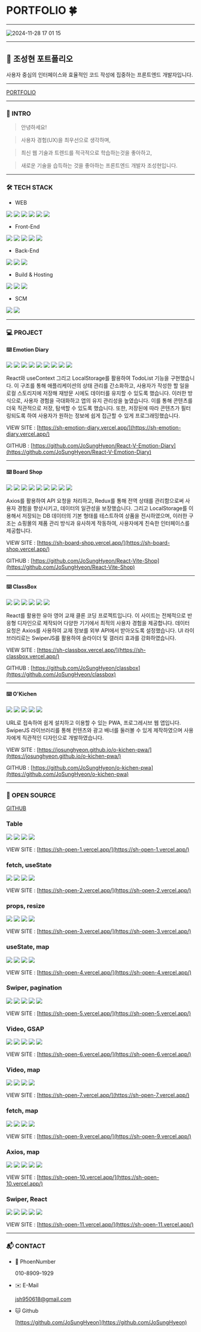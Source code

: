 # PORTFOLIO 🍀
***
![2024-11-28 17 01 15](https://github.com/user-attachments/assets/8dea3a5e-15f6-4483-9ec6-6d1412955384)
***
## 📜 조성현 포트폴리오

사용자 중심의 인터페이스와 효율적인 코드 작성에 집중하는 프론트엔드 개발자입니다.
***
[PORTFOLIO](https://sh-port-folio.vercel.app/project)
***
### 👋 INTRO


> 안녕하세요!


> 사용자 경험(UX)을 최우선으로 생각하며,


> 최신 웹 기술과 트렌드를 적극적으로 학습하는것을 좋아하고,


> 새로운 기술을 습득하는 것을 좋아하는 프론트엔드 개발자 조성현입니다.
***
### 🛠 TECH STACK
- WEB
  
<img src="https://img.shields.io/badge/HTML5-E34F26?style=for-the-badge&logo=HTML5&logoColor=fff"> <img src="https://img.shields.io/badge/CSS3-1572B6?style=for-the-badge&logo=CSS3&logoColor=fff"> <img src="https://img.shields.io/badge/JavaScript-F7DF1E?style=for-the-badge&logo=JavaScript&logoColor=111"> <img src="https://img.shields.io/badge/ES6-F7DF1E?style=for-the-badge&logo=JavaScript&logoColor=111"> <img src="https://img.shields.io/badge/GSAP-111?style=for-the-badge"> <img src="https://img.shields.io/badge/Swiper-6332F6?style=for-the-badge&logo=Swiper&logoColor=fff">

- Front-End

<img src="https://img.shields.io/badge/React-61DAFB?style=for-the-badge&logo=React&logoColor=111"> <img src="https://img.shields.io/badge/Redux-764ABC?style=for-the-badge&logo=Redux&logoColor=fff"> <img src="https://img.shields.io/badge/Router-CA4245?style=for-the-badge&logo=React Router&logoColor=fff"> <img src="https://img.shields.io/badge/Axios-5A29E4?style=for-the-badge&logo=Axios&logoColor=fff"> <img src="https://img.shields.io/badge/Sass-CC6699?style=for-the-badge&logo=Sass&logoColor=fff">

- Back-End

<img src="https://img.shields.io/badge/Node-5FA04E?style=for-the-badge&logo=Node.js&logoColor=fff"> <img src="https://img.shields.io/badge/Express-5FA04E?style=for-the-badge&logo=Node.js&logoColor=fff"> <img src="https://img.shields.io/badge/mongodb-47A248?style=for-the-badge&logo=mongodb&logoColor=fff">

- Build & Hosting

<img src="https://img.shields.io/badge/vite-646CFF?style=for-the-badge&logo=VITE&logoColor=fff"> <img src="https://img.shields.io/badge/vercel-000000?style=for-the-badge&logo=vercel&logoColor=fff"> <img src="https://img.shields.io/badge/PWA-5A0FC8?style=for-the-badge&logo=PWA&logoColor=fff">

- SCM

<img src="https://img.shields.io/badge/github-181717?style=for-the-badge&logo=github&logoColor=fff"> <img src="https://img.shields.io/badge/git-F05032?style=for-the-badge&logo=git&logoColor=fff">
***
### 💻 PROJECT
#### ⌨️ Emotion Diary

<img src="https://img.shields.io/badge/HTML5-E34F26?style=for-the-badge&logo=HTML5&logoColor=fff"> <img src="https://img.shields.io/badge/CSS3-1572B6?style=for-the-badge&logo=CSS3&logoColor=fff"> <img src="https://img.shields.io/badge/JavaScript-F7DF1E?style=for-the-badge&logo=JavaScript&logoColor=111"> <img src="https://img.shields.io/badge/React-61DAFB?style=for-the-badge&logo=React&logoColor=111"> <img src="https://img.shields.io/badge/Router-CA4245?style=for-the-badge&logo=React Router&logoColor=fff"> <img src="https://img.shields.io/badge/useContext-61DAFB?style=for-the-badge&logo=React&logoColor=111"> <img src="https://img.shields.io/badge/customhook-61DAFB?style=for-the-badge&logo=React&logoColor=111"> <img src="https://img.shields.io/badge/LocalStorage-AECBFA?style=for-the-badge&logo=googlecloudstorage&logoColor=111"> <img src="https://img.shields.io/badge/vite-646CFF?style=for-the-badge&logo=VITE&logoColor=fff">


React와 useContext 그리고 LocalStorage를 활용하여 TodoList 기능을 구현했습니다. 이 구조를 통해 애플리케이션의 상태 관리를 간소화하고, 사용자가 작성한 할 일을 로컬 스토리지에 저장해 재방문 시에도 데이터를 유지할 수 있도록 했습니다. 이러한 방식으로, 사용자 경험을 극대화하고 앱의 유지 관리성을 높였습니다. 이를 통해 콘텐츠를 더욱 직관적으로 저장, 탐색할 수 있도록 했습니다. 또한, 저장된에 따라 콘텐츠가 필터링되도록 하여 사용자가 원하는 정보에 쉽게 접근할 수 있게 프로그래밍했습니다.

VIEW SITE : [https://sh-emotion-diary.vercel.app/](https://sh-emotion-diary.vercel.app/)


GITHUB : [https://github.com/JoSungHyeon/React-V-Emotion-Diary](https://github.com/JoSungHyeon/React-V-Emotion-Diary)
***
#### ⌨️ Board Shop

<img src="https://img.shields.io/badge/HTML5-E34F26?style=for-the-badge&logo=HTML5&logoColor=fff"> <img src="https://img.shields.io/badge/CSS3-1572B6?style=for-the-badge&logo=CSS3&logoColor=fff"> <img src="https://img.shields.io/badge/JavaScript-F7DF1E?style=for-the-badge&logo=JavaScript&logoColor=111"> <img src="https://img.shields.io/badge/React-61DAFB?style=for-the-badge&logo=React&logoColor=111"> <img src="https://img.shields.io/badge/Redux-764ABC?style=for-the-badge&logo=Redux&logoColor=fff"> <img src="https://img.shields.io/badge/Router-CA4245?style=for-the-badge&logo=React Router&logoColor=fff"> <img src="https://img.shields.io/badge/Axios-5A29E4?style=for-the-badge&logo=Axios&logoColor=fff"> <img src="https://img.shields.io/badge/LocalStorage-AECBFA?style=for-the-badge&logo=googlecloudstorage&logoColor=111"> <img src="https://img.shields.io/badge/vite-646CFF?style=for-the-badge&logo=VITE&logoColor=fff">


Axios를 활용하여 API 요청을 처리하고, Redux를 통해 전역 상태를 관리함으로써 사용자 경험을 향상시키고, 데이터의 일관성을 보장했습니다. 그리고 LocalStorage를 이용해서 저장되는 DB 데이터의 기본 형태를 테스트하여 상품을 전시하였으며, 이러한 구조는 쇼핑몰의 제품 관리 방식과 유사하게 작동하여, 사용자에게 친숙한 인터페이스를 제공합니다.

VIEW SITE : [https://sh-board-shop.vercel.app/](https://sh-board-shop.vercel.app/)


GITHUB : [https://github.com/JoSungHyeon/React-Vite-Shop](https://github.com/JoSungHyeon/React-Vite-Shop)
***
#### ⌨️ ClassBox

<img src="https://img.shields.io/badge/HTML5-E34F26?style=for-the-badge&logo=HTML5&logoColor=fff"> <img src="https://img.shields.io/badge/CSS3-1572B6?style=for-the-badge&logo=CSS3&logoColor=fff"> <img src="https://img.shields.io/badge/JavaScript-F7DF1E?style=for-the-badge&logo=JavaScript&logoColor=111"> <img src="https://img.shields.io/badge/React-61DAFB?style=for-the-badge&logo=React&logoColor=111"> <img src="https://img.shields.io/badge/Axios-5A29E4?style=for-the-badge&logo=Axios&logoColor=fff"> <img src="https://img.shields.io/badge/Swiper-6332F6?style=for-the-badge&logo=Swiper&logoColor=fff">


React를 활용한 유아 영어 교재 클론 코딩 프로젝트입니다. 이 사이트는 전체적으로 반응형 디자인으로 제작되어 다양한 기기에서 최적의 사용자 경험을 제공합니다. 데이터 요청은 Axios를 사용하여 교재 정보를 외부 API에서 받아오도록 설정했습니다. UI 라이브러리로는 SwiperJS를 활용하여 슬라이더 및 갤러리 효과를 강화하였습니다.

VIEW SITE : [https://sh-classbox.vercel.app/](https://sh-classbox.vercel.app/)


GITHUB : [https://github.com/JoSungHyeon/classbox](https://github.com/JoSungHyeon/classbox)
***
#### ⌨️ O'Kichen

<img src="https://img.shields.io/badge/HTML5-E34F26?style=for-the-badge&logo=HTML5&logoColor=fff"> <img src="https://img.shields.io/badge/CSS3-1572B6?style=for-the-badge&logo=CSS3&logoColor=fff"> <img src="https://img.shields.io/badge/JavaScript-F7DF1E?style=for-the-badge&logo=JavaScript&logoColor=111"> <img src="https://img.shields.io/badge/Swiper-6332F6?style=for-the-badge&logo=Swiper&logoColor=fff"> <img src="https://img.shields.io/badge/PWA-5A0FC8?style=for-the-badge&logo=PWA&logoColor=fff">


URL로 접속하여 쉽게 설치하고 이용할 수 있는 PWA, 프로그레시브 웹 앱입니다. SwiperJS 라이브러리를 통해 컨텐츠와 광고 배너를 둘러볼 수 있게 제작하였으며 사용자에게 직관적인 디자인으로 개발하였습니다.

VIEW SITE : [https://josunghyeon.github.io/o-kichen-pwa/](https://josunghyeon.github.io/o-kichen-pwa/)


GITHUB : [https://github.com/JoSungHyeon/o-kichen-pwa](https://github.com/JoSungHyeon/o-kichen-pwa)
***
### 📜 OPEN SOURCE

[GITHUB](https://github.com/JoSungHyeon/openSource)

### Table

<img src="https://img.shields.io/badge/HTML5-E34F26?style=for-the-badge&logo=HTML5&logoColor=fff"> <img src="https://img.shields.io/badge/CSS3-1572B6?style=for-the-badge&logo=CSS3&logoColor=fff"> <img src="https://img.shields.io/badge/JavaScript-F7DF1E?style=for-the-badge&logo=JavaScript&logoColor=111"> <img src="https://img.shields.io/badge/React-61DAFB?style=for-the-badge&logo=React&logoColor=111">

VIEW SITE : [https://sh-open-1.vercel.app/](https://sh-open-1.vercel.app/)

### fetch, useState

<img src="https://img.shields.io/badge/HTML5-E34F26?style=for-the-badge&logo=HTML5&logoColor=fff"> <img src="https://img.shields.io/badge/CSS3-1572B6?style=for-the-badge&logo=CSS3&logoColor=fff"> <img src="https://img.shields.io/badge/JavaScript-F7DF1E?style=for-the-badge&logo=JavaScript&logoColor=111"> <img src="https://img.shields.io/badge/React-61DAFB?style=for-the-badge&logo=React&logoColor=111">

VIEW SITE : [https://sh-open-2.vercel.app/](https://sh-open-2.vercel.app/)

### props, resize

<img src="https://img.shields.io/badge/HTML5-E34F26?style=for-the-badge&logo=HTML5&logoColor=fff"> <img src="https://img.shields.io/badge/CSS3-1572B6?style=for-the-badge&logo=CSS3&logoColor=fff"> <img src="https://img.shields.io/badge/JavaScript-F7DF1E?style=for-the-badge&logo=JavaScript&logoColor=111"> <img src="https://img.shields.io/badge/React-61DAFB?style=for-the-badge&logo=React&logoColor=111">

VIEW SITE : [https://sh-open-3.vercel.app/](https://sh-open-3.vercel.app/)

### useState, map

<img src="https://img.shields.io/badge/HTML5-E34F26?style=for-the-badge&logo=HTML5&logoColor=fff"> <img src="https://img.shields.io/badge/CSS3-1572B6?style=for-the-badge&logo=CSS3&logoColor=fff"> <img src="https://img.shields.io/badge/JavaScript-F7DF1E?style=for-the-badge&logo=JavaScript&logoColor=111"> <img src="https://img.shields.io/badge/React-61DAFB?style=for-the-badge&logo=React&logoColor=111">

VIEW SITE : [https://sh-open-4.vercel.app/](https://sh-open-4.vercel.app/)

### Swiper, pagination

<img src="https://img.shields.io/badge/HTML5-E34F26?style=for-the-badge&logo=HTML5&logoColor=fff"> <img src="https://img.shields.io/badge/CSS3-1572B6?style=for-the-badge&logo=CSS3&logoColor=fff"> <img src="https://img.shields.io/badge/JavaScript-F7DF1E?style=for-the-badge&logo=JavaScript&logoColor=111"> <img src="https://img.shields.io/badge/React-61DAFB?style=for-the-badge&logo=React&logoColor=111"> <img src="https://img.shields.io/badge/Swiper-6332F6?style=for-the-badge&logo=Swiper&logoColor=fff">

VIEW SITE : [https://sh-open-5.vercel.app/](https://sh-open-5.vercel.app/)

### Video, GSAP

<img src="https://img.shields.io/badge/HTML5-E34F26?style=for-the-badge&logo=HTML5&logoColor=fff"> <img src="https://img.shields.io/badge/CSS3-1572B6?style=for-the-badge&logo=CSS3&logoColor=fff"> <img src="https://img.shields.io/badge/JavaScript-F7DF1E?style=for-the-badge&logo=JavaScript&logoColor=111"> <img src="https://img.shields.io/badge/React-61DAFB?style=for-the-badge&logo=React&logoColor=111"> <img src="https://img.shields.io/badge/GSAP-111?style=for-the-badge">

VIEW SITE : [https://sh-open-6.vercel.app/](https://sh-open-6.vercel.app/)

### Video, map

<img src="https://img.shields.io/badge/HTML5-E34F26?style=for-the-badge&logo=HTML5&logoColor=fff"> <img src="https://img.shields.io/badge/CSS3-1572B6?style=for-the-badge&logo=CSS3&logoColor=fff"> <img src="https://img.shields.io/badge/JavaScript-F7DF1E?style=for-the-badge&logo=JavaScript&logoColor=111"> <img src="https://img.shields.io/badge/React-61DAFB?style=for-the-badge&logo=React&logoColor=111">

VIEW SITE : [https://sh-open-7.vercel.app/](https://sh-open-7.vercel.app/)

### fetch, map

<img src="https://img.shields.io/badge/HTML5-E34F26?style=for-the-badge&logo=HTML5&logoColor=fff"> <img src="https://img.shields.io/badge/CSS3-1572B6?style=for-the-badge&logo=CSS3&logoColor=fff"> <img src="https://img.shields.io/badge/JavaScript-F7DF1E?style=for-the-badge&logo=JavaScript&logoColor=111"> <img src="https://img.shields.io/badge/React-61DAFB?style=for-the-badge&logo=React&logoColor=111">

VIEW SITE : [https://sh-open-9.vercel.app/](https://sh-open-9.vercel.app/)

### Axios, map

<img src="https://img.shields.io/badge/HTML5-E34F26?style=for-the-badge&logo=HTML5&logoColor=fff"> <img src="https://img.shields.io/badge/CSS3-1572B6?style=for-the-badge&logo=CSS3&logoColor=fff"> <img src="https://img.shields.io/badge/JavaScript-F7DF1E?style=for-the-badge&logo=JavaScript&logoColor=111"> <img src="https://img.shields.io/badge/React-61DAFB?style=for-the-badge&logo=React&logoColor=111"> <img src="https://img.shields.io/badge/Axios-5A29E4?style=for-the-badge&logo=Axios&logoColor=fff">

VIEW SITE : [https://sh-open-10.vercel.app/](https://sh-open-10.vercel.app/)

### Swiper, React

<img src="https://img.shields.io/badge/HTML5-E34F26?style=for-the-badge&logo=HTML5&logoColor=fff"> <img src="https://img.shields.io/badge/CSS3-1572B6?style=for-the-badge&logo=CSS3&logoColor=fff"> <img src="https://img.shields.io/badge/JavaScript-F7DF1E?style=for-the-badge&logo=JavaScript&logoColor=111"> <img src="https://img.shields.io/badge/React-61DAFB?style=for-the-badge&logo=React&logoColor=111"> <img src="https://img.shields.io/badge/Swiper-6332F6?style=for-the-badge&logo=Swiper&logoColor=fff">

VIEW SITE : [https://sh-open-11.vercel.app/](https://sh-open-11.vercel.app/)
***
### 📬 CONTACT
- 📱 PhoenNumber
  
  010-8909-1929 
- ✉️ E-Mail
  
  jsh950618@gmail.com
- 🐱 Github
  
  [https://github.com/JoSungHyeon](https://github.com/JoSungHyeon)

  
  
  

